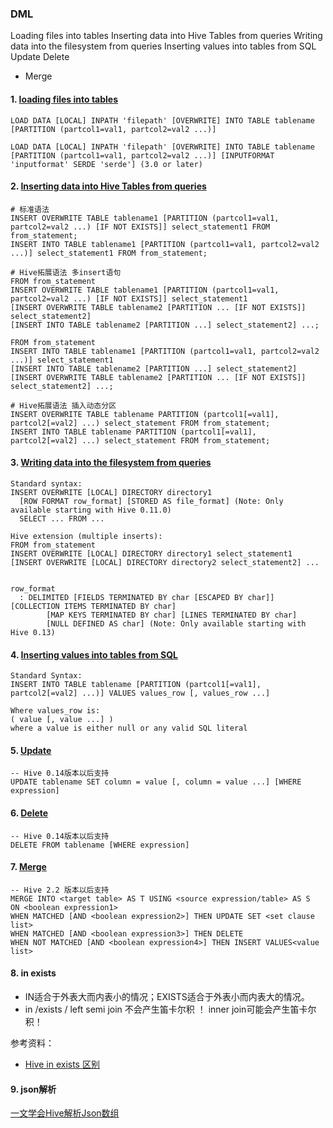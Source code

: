 ### DML
Loading files into tables
Inserting data into Hive Tables from queries
Writing data into the filesystem from queries
Inserting values into tables from SQL
Update
Delete
- Merge

#### 1. [loading files into tables](https://cwiki.apache.org/confluence/display/Hive/LanguageManual+DML#LanguageManualDML-Loadingfilesintotables)
```
LOAD DATA [LOCAL] INPATH 'filepath' [OVERWRITE] INTO TABLE tablename [PARTITION (partcol1=val1, partcol2=val2 ...)]
 
LOAD DATA [LOCAL] INPATH 'filepath' [OVERWRITE] INTO TABLE tablename [PARTITION (partcol1=val1, partcol2=val2 ...)] [INPUTFORMAT 'inputformat' SERDE 'serde'] (3.0 or later)
```

#### 2. [Inserting data into Hive Tables from queries](https://cwiki.apache.org/confluence/display/Hive/LanguageManual+DML#LanguageManualDML-InsertingdataintoHiveTablesfromqueries)
```
# 标准语法
INSERT OVERWRITE TABLE tablename1 [PARTITION (partcol1=val1, partcol2=val2 ...) [IF NOT EXISTS]] select_statement1 FROM from_statement;
INSERT INTO TABLE tablename1 [PARTITION (partcol1=val1, partcol2=val2 ...)] select_statement1 FROM from_statement;

# Hive拓展语法 多insert语句
FROM from_statement
INSERT OVERWRITE TABLE tablename1 [PARTITION (partcol1=val1, partcol2=val2 ...) [IF NOT EXISTS]] select_statement1
[INSERT OVERWRITE TABLE tablename2 [PARTITION ... [IF NOT EXISTS]] select_statement2]
[INSERT INTO TABLE tablename2 [PARTITION ...] select_statement2] ...;

FROM from_statement
INSERT INTO TABLE tablename1 [PARTITION (partcol1=val1, partcol2=val2 ...)] select_statement1
[INSERT INTO TABLE tablename2 [PARTITION ...] select_statement2]
[INSERT OVERWRITE TABLE tablename2 [PARTITION ... [IF NOT EXISTS]] select_statement2] ...;
 
# Hive拓展语法 插入动态分区
INSERT OVERWRITE TABLE tablename PARTITION (partcol1[=val1], partcol2[=val2] ...) select_statement FROM from_statement;
INSERT INTO TABLE tablename PARTITION (partcol1[=val1], partcol2[=val2] ...) select_statement FROM from_statement;
```

#### 3. [Writing data into the filesystem from queries](https://cwiki.apache.org/confluence/display/Hive/LanguageManual+DML#LanguageManualDML-Writingdataintothefilesystemfromqueries)
```
Standard syntax:
INSERT OVERWRITE [LOCAL] DIRECTORY directory1
  [ROW FORMAT row_format] [STORED AS file_format] (Note: Only available starting with Hive 0.11.0)
  SELECT ... FROM ...
 
Hive extension (multiple inserts):
FROM from_statement
INSERT OVERWRITE [LOCAL] DIRECTORY directory1 select_statement1
[INSERT OVERWRITE [LOCAL] DIRECTORY directory2 select_statement2] ...
 
  
row_format
  : DELIMITED [FIELDS TERMINATED BY char [ESCAPED BY char]] [COLLECTION ITEMS TERMINATED BY char]
        [MAP KEYS TERMINATED BY char] [LINES TERMINATED BY char]
        [NULL DEFINED AS char] (Note: Only available starting with Hive 0.13)
```

#### 4. [Inserting values into tables from SQL](https://cwiki.apache.org/confluence/display/Hive/LanguageManual+DML#LanguageManualDML-InsertingvaluesintotablesfromSQL)
```
Standard Syntax:
INSERT INTO TABLE tablename [PARTITION (partcol1[=val1], partcol2[=val2] ...)] VALUES values_row [, values_row ...]
  
Where values_row is:
( value [, value ...] )
where a value is either null or any valid SQL literal
```

#### 5. [Update](https://cwiki.apache.org/confluence/display/Hive/LanguageManual+DML#LanguageManualDML-Update)
```
-- Hive 0.14版本以后支持
UPDATE tablename SET column = value [, column = value ...] [WHERE expression]
```

#### 6. [Delete](https://cwiki.apache.org/confluence/display/Hive/LanguageManual+DML#LanguageManualDML-Delete)
```
-- Hive 0.14版本以后支持
DELETE FROM tablename [WHERE expression]
```

#### 7. [Merge](https://cwiki.apache.org/confluence/display/Hive/LanguageManual+DML#LanguageManualDML-Merge)
```
-- Hive 2.2 版本以后支持
MERGE INTO <target table> AS T USING <source expression/table> AS S
ON <boolean expression1>
WHEN MATCHED [AND <boolean expression2>] THEN UPDATE SET <set clause list>
WHEN MATCHED [AND <boolean expression3>] THEN DELETE
WHEN NOT MATCHED [AND <boolean expression4>] THEN INSERT VALUES<value list>
```


#### 8. in exists
- IN适合于外表大而内表小的情况；EXISTS适合于外表小而内表大的情况。
- in  /exists / left semi join 不会产生笛卡尔积 ！  inner join可能会产生笛卡尔积！

参考资料：
- [Hive in exists 区别](https://blog.csdn.net/u010002184/article/details/112426404)


#### 9. json解析

[一文学会Hive解析Json数组](https://www.51cto.com/article/660074.html)

